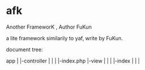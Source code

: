 afk
===

Another FrameworK , Author FuKun

a lite framework similarily to yaf, write by FuKun.

document tree:

app
	|
	|-controller
	|		|
	|		|-index.php
	|-view
	|	|
	|   |-index
	|	|
	|


